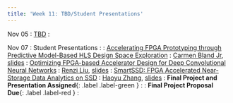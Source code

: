 ```yaml
---
title: 'Week 11: TBD/Student Presentations'
---
```


Nov 05
: [TBD](#)
  : [](#)

Nov 07
: Student Presentations
  : [](#)
: [Accelerating FPGA Prototyping through Predictive Model-Based HLS Design Space Exploration](https://dl.acm.org/doi/10.1145/3316781.3317754)
  : [Carmen Bland Jr](https://github.com/washu-blandjr), [slides](#)
: [Optimizing FPGA-based Accelerator Design for Deep Convolutional Neural Networks](https://dl.acm.org/doi/10.1145/2684746.2689060)
  : [Renzi Liu](#), [slides](#)
: [SmartSSD: FPGA Accelerated Near-Storage Data Analytics on SSD](https://ieeexplore.ieee.org/document/9141369)
  : [Haoyu Zhang](#), [slides](#)
: **Final Project and Presentation Assigned**{: .label .label-green }
  : [](#)
: **Final Project Proposal Due**{: .label .label-red }
  : [](#)
